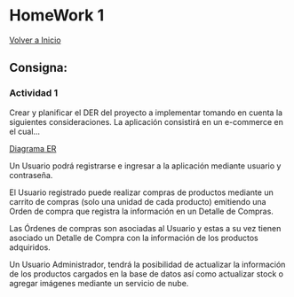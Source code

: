 # HomeWork 1

[Volver a Inicio](../README.md)

## Consigna:

### Actividad 1

Crear y planificar el DER del proyecto a implementar tomando en cuenta la siguientes consideraciones. La aplicación consistirá en un e-commerce en el cual...

[Diagrama ER](diagrama-entidad-relacion.drawio)

Un Usuario podrá registrarse e ingresar a la aplicación mediante usuario y contraseña.

El Usuario registrado puede realizar compras de productos mediante un carrito de compras (solo una unidad de cada producto) emitiendo una Orden de compra que registra la información en un Detalle de Compras.

Las Órdenes de compras son asociadas al Usuario y estas a su vez tienen asociado un Detalle de Compra con la información de los productos adquiridos.

Un Usuario Administrador, tendrá la posibilidad de actualizar la información de los productos cargados en la base de datos así como actualizar stock o agregar imágenes mediante un servicio de nube.
